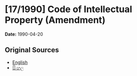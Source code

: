 # [17/1990] Code of Intellectual Property (Amendment)

**Date:** 1990-04-20

## Original Sources

- [English](https://documents.gov.lk/view/acts/1990/4/17-1990_E.pdf)
- [සිංහල](https://documents.gov.lk/view/acts/1990/4/17-1990_S.pdf)
